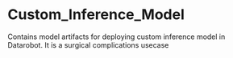# Custom_Inference_Model
Contains model artifacts for deploying custom inference model in Datarobot. It is a surgical complications usecase 
